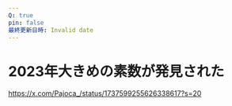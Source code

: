 ```yaml
---
Q: true
pin: false
最終更新日時: Invalid date
---
```

# 2023年大きめの素数が発見された

https://x.com/Pajoca_/status/1737599255626338617?s=20